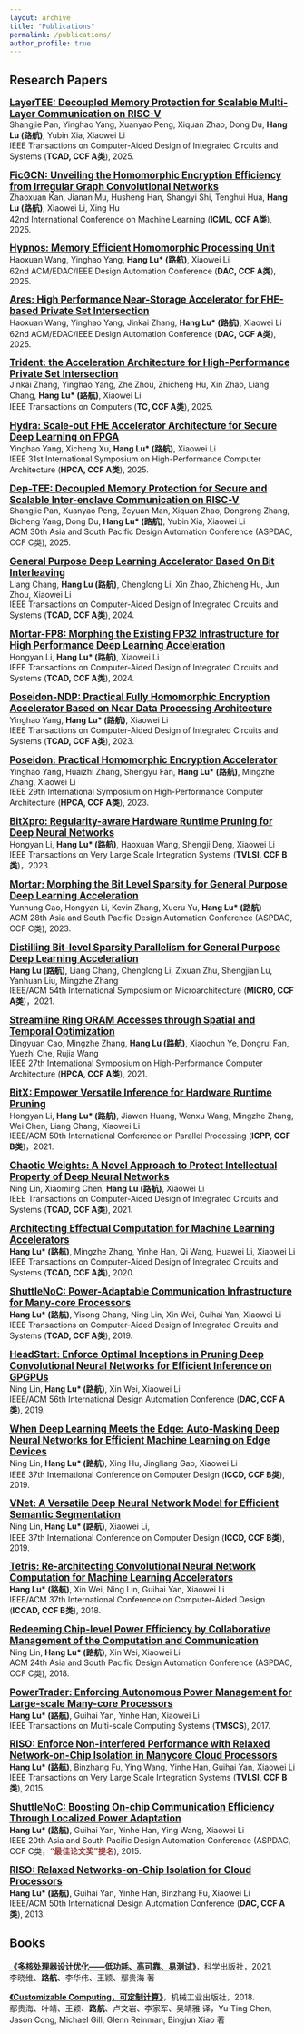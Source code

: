 ```yaml
---
layout: archive
title: "Publications"
permalink: /publications/
author_profile: true
---
```


## Research Papers

[<big>**LayerTEE: Decoupled Memory Protection for Scalable Multi-Layer Communication on RISC-V**</big>](/files/CR.pdf)<br>
Shangjie Pan, Yinghao Yang, Xuanyao Peng, Xiquan Zhao, Dong Du, **Hang Lu (路航)**, Yubin Xia, Xiaowei Li<br>
IEEE Transactions on Computer-Aided Design of Integrated Circuits and Systems (**TCAD, CCF A类**), 2025.

[<big>**FicGCN: Unveiling the Homomorphic Encryption Efficiency from Irregular Graph Convolutional Networks**</big>](/files/CR.pdf)<br>
Zhaoxuan Kan, Jianan Mu, Husheng Han, Shangyi Shi, Tenghui Hua, **Hang Lu (路航)**, Xiaowei Li, Xing Hu<br>
42nd International Conference on Machine Learning (**ICML, CCF A类**), 2025.

[<big>**Hypnos: Memory Efficient Homomorphic Processing Unit**</big>](/files/Hypnos-DAC2025.pdf)<br>
Haoxuan Wang, Yinghao Yang, **Hang Lu\* (路航)**, Xiaowei Li<br>
62nd ACM/EDAC/IEEE Design Automation Conference (**DAC, CCF A类**), 2025.

[<big>**Ares: High Performance Near-Storage Accelerator for FHE-based Private Set Intersection**</big>](/files/Ares-DAC2025.pdf)<br>
Haoxuan Wang, Yinghao Yang, Jinkai Zhang, **Hang Lu\* (路航)**, Xiaowei Li<br>
62nd ACM/EDAC/IEEE Design Automation Conference (**DAC, CCF A类**), 2025.

[<big>**Trident: the Acceleration Architecture for High-Performance Private Set Intersection**</big>](/files/Trident_TC2025.pdf)<br>
Jinkai Zhang, Yinghao Yang, Zhe Zhou, Zhicheng Hu, Xin Zhao, Liang Chang, **Hang Lu\* (路航)**, Xiaowei Li<br>
IEEE Transactions on Computers (**TC, CCF A类**), 2025.

[<big>**Hydra: Scale-out FHE Accelerator Architecture for Secure Deep Learning on FPGA**</big>](/files/Hydra_HPCA2025.pdf)<br>
Yinghao Yang, Xicheng Xu, **Hang Lu\* (路航)**, Xiaowei Li<br>
IEEE 31st International Symposium on High-Performance Computer Architecture (**HPCA, CCF A类**), 2025.

[<big>**Dep-TEE: Decoupled Memory Protection for Secure and Scalable Inter-enclave Communication on RISC-V**</big>](/files/DepTEE-ASPDAC2025.pdf)<br>
Shangjie Pan, Xuanyao Peng, Zeyuan Man, Xiquan Zhao, Dongrong Zhang, Bicheng Yang, Dong Du, **Hang Lu\* (路航)**, Yubin Xia, Xiaowei Li<br>
ACM 30th Asia and South Pacific Design Automation Conference (ASPDAC, CCF C类), 2025.

[<big>**General Purpose Deep Learning Accelerator Based On Bit Interleaving**</big>](/files/bitlet-TCAD24.pdf)<br>
Liang Chang, **Hang Lu (路航)**, Chenglong Li, Xin Zhao, Zhicheng Hu, Jun Zhou, Xiaowei Li<br>
IEEE Transactions on Computer-Aided Design of Integrated Circuits and Systems (**TCAD, CCF A类**), 2024.

[<big>**Mortar-FP8: Morphing the Existing FP32 Infrastructure for High Performance Deep Learning Acceleration**</big>](/files/Mortar-FP8-TCAD24.pdf)<br>
Hongyan Li, **Hang Lu\* (路航)**, Xiaowei Li<br>
IEEE Transactions on Computer-Aided Design of Integrated Circuits and Systems (**TCAD, CCF A类**), 2024.

[<big>**Poseidon-NDP: Practical Fully Homomorphic Encryption Accelerator Based on Near Data Processing Architecture**</big>](/files/Poseidon-NDP-TCAD2023.pdf)<br>
Yinghao Yang, **Hang Lu\* (路航)**, Xiaowei Li<br>
IEEE Transactions on Computer-Aided Design of Integrated Circuits and Systems (**TCAD, CCF A类**), 2023.

[<big>**Poseidon: Practical Homomorphic Encryption Accelerator**</big>](/files/Poseidon-HPCA2023.pdf)<br>
Yinghao Yang, Huaizhi Zhang, Shengyu Fan, **Hang Lu\* (路航)**, Mingzhe Zhang, Xiaowei Li<br>
IEEE 29th International Symposium on High-Performance Computer Architecture (**HPCA, CCF A类**), 2023.

[<big>**BitXpro: Regularity-aware Hardware Runtime Pruning for Deep Neural Networks**</big>](/files/BitXpro-TVLSI23.pdf)<br>
Hongyan Li, **Hang Lu\* (路航)**, Haoxuan Wang, Shengji Deng, Xiaowei Li<br>
IEEE Transactions on Very Large Scale Integration Systems (**TVLSI, CCF B类**)，2023.

[<big>**Mortar: Morphing the Bit Level Sparsity for General Purpose Deep Learning Acceleration**</big>](/files/MORTAR-ASPDAC23.pdf)<br>
Yunhung Gao, Hongyan Li, Kevin Zhang, Xueru Yu, **Hang Lu\* (路航)**<br>
ACM 28th Asia and South Pacific Design Automation Conference (ASPDAC, CCF C类), 2023.

[<big>**Distilling Bit-level Sparsity Parallelism for General Purpose Deep Learning Acceleration**</big>](/files/bitlet-MICRO21.pdf)<br>
**Hang Lu (路航)**, Liang Chang, Chenglong Li, Zixuan Zhu, Shengjian Lu, Yanhuan Liu, Mingzhe Zhang<br>
IEEE/ACM 54th International Symposium on Microarchitecture (**MICRO, CCF A类**)，2021.

[<big>**Streamline Ring ORAM Accesses through Spatial and Temporal Optimization**</big>](/files/Streamline-Ring-HPCA21.pdf)<br>
Dingyuan Cao, Mingzhe Zhang, **Hang Lu (路航)**, Xiaochun Ye, Dongrui Fan, Yuezhi Che, Rujia Wang<br>
IEEE 27th International Symposium on High-Performance Computer Architecture (**HPCA, CCF A类**), 2021.

[<big>**BitX: Empower Versatile Inference for Hardware Runtime Pruning**</big>](/files/bitX-ICPP21.pdf)<br>
Hongyan Li, **Hang Lu\* (路航)**, Jiawen Huang, Wenxu Wang, Mingzhe Zhang, Wei Chen, Liang Chang, Xiaowei Li<br>
IEEE/ACM 50th International Conference on Parallel Processing (**ICPP, CCF B类**)，2021.

[<big>**Chaotic Weights: A Novel Approach to Protect Intellectual Property of Deep Neural Networks**</big>](/files/chaotic-TCAD.pdf)<br>
Ning Lin, Xiaoming Chen, **Hang Lu (路航)**, Xiaowei Li<br>
IEEE Transactions on Computer-Aided Design of Integrated Circuits and Systems (**TCAD, CCF A类**), 2021.

[<big>**Architecting Effectual Computation for Machine Learning Accelerators**</big>](/files/TETRIS-TCAD.pdf)<br>
**Hang Lu\* (路航)**, Mingzhe Zhang, Yinhe Han, Qi Wang, Huawei Li, Xiaowei Li<br>
 IEEE Transactions on Computer-Aided Design of Integrated Circuits and Systems (**TCAD, CCF A类**), 2020.

[<big>**ShuttleNoC: Power-Adaptable Communication Infrastructure for Many-core Processors**</big>](/files/SHUTTLENOC-TCAD.pdf)<br>
**Hang Lu\* (路航)**, Yisong Chang, Ning Lin, Xin Wei, Guihai Yan, Xiaowei Li<br>
IEEE Transactions on Computer-Aided Design of Integrated Circuits and Systems (**TCAD, CCF A类**), 2019.

[<big>**HeadStart: Enforce Optimal Inceptions in Pruning Deep Convolutional Neural Networks for Efficient Inference on GPGPUs**</big>](/files/headstart-DAC19.pdf)<br>
Ning Lin, **Hang Lu\* (路航)**, Xin Wei, Xiaowei Li<br>
IEEE/ACM 56th International Design Automation Conference (**DAC, CCF A类**), 2019.

[<big>**When Deep Learning Meets the Edge: Auto-Masking Deep Neural Networks for Efficient Machine Learning on Edge Devices**</big>](/files/AUTO-MASK-ICCD19.pdf)<br>
Ning Lin, **Hang Lu\* (路航)**, Xing Hu, Jingliang Gao, Xiaowei Li<br>
IEEE 37th International Conference on Computer Design (**ICCD, CCF B类**), 2019.

[<big>**VNet: A Versatile Deep Neural Network Model for Efficient Semantic Segmentation**</big>](/files/VNet-short-ICCD19.pdf)<br>
Ning Lin, **Hang Lu\* (路航)**, Xiaowei Li,<br>
IEEE 37th International Conference on Computer Design (**ICCD, CCF B类**), 2019.

[<big>**Tetris: Re-architecting Convolutional Neural Network Computation for Machine Learning Accelerators**</big>](/files/tetris-ICCAD18.pdf)<br>
**Hang Lu\* (路航)**, Xin Wei, Ning Lin, Guihai Yan, Xiaowei Li<br>
IEEE/ACM 37th International Conference on Computer-Aided Design (**ICCAD, CCF B类**), 2018.

[<big>**Redeeming Chip-level Power Efficiency by Collaborative Management of the Computation and Communication**</big>](/files/cocom-ASPDAC19.pdf)<br>
Ning Lin, **Hang Lu\* (路航)**, Xin Wei, Xiaowei Li<br>
ACM 24th Asia and South Pacific Design Automation Conference (ASPDAC, CCF C类), 2018.

[<big>**PowerTrader: Enforcing Autonomous Power Management for Large-scale Many-core Processors**</big>](/files/powertrader-TMSCS.pdf)<br>
**Hang Lu\* (路航)**, Guihai Yan, Yinhe Han, Xiaowei Li<br>
IEEE Transactions on Multi-scale Computing Systems (**TMSCS**), 2017.

[<big>**RISO: Enforce Non-interfered Performance with Relaxed Network-on-Chip Isolation in Manycore Cloud Processors**</big>](/files/RISO-TVLSI15.pdf)<br>
**Hang Lu\* (路航)**, Binzhang Fu, Ying Wang, Yinhe Han, Guihai Yan, Xiaowei Li<br>
IEEE Transactions on Very Large Scale Integration Systems (**TVLSI, CCF B类**), 2015.

[<big>**ShuttleNoC: Boosting On-chip Communication Efficiency Through Localized Power Adaptation**</big>](/files/shuttlenoc_ASPDAC15.pdf)<br>
**Hang Lu\* (路航)**, Guihai Yan, Yinhe Han, Ying Wang, Xiaowei Li<br>
IEEE 20th Asia and South Pacific Design Automation Conference (ASPDAC, CCF C类，<span style="color:#953734;">**“最佳论文奖”提名**</span>), 2015.

[<big>**RISO: Relaxed Networks-on-Chip Isolation for Cloud Processors**</big>](/files/RISO-DAC13.pdf)<br>
**Hang Lu\* (路航)**, Guihai Yan, Yinhe Han, Binzhang Fu, Xiaowei Li<br>
IEEE/ACM 50th International Design Automation Conference (**DAC, CCF A类**), 2013.

<!--
## Patents

**Allocating threads on a non-rectangular area on a NoC based on predicted traffic of a smallest rectangular area，国际发明专利**，授权国家：美国US9965335B2<br>
**路航**，付斌章，韩银和，李晓维

**Task allocation method, task allocation apparatus, and network-on-chip，国际发明专利**，授权国家：日本JP6094005B2，韩国KR101729596B1，中国CN104156267B<br>
**路航**，付斌章，韩银和，李晓维

**一种权重捏合的卷积神经网络计算方法与系统**，中国，201811214323.5<br>
李晓维，魏鑫，**路航**

**一种卷积神经网络加速器的拆分累加器**，中国，201811214639.4<br>
李晓维，魏鑫，**路航**，

**权重捏合神经网络加速器架构设计**，中国，201811214310.8<br>
李晓维，魏鑫，**路航**
-->
## Books

[**《多核处理器设计优化——低功耗、高可靠、易测试》**](https://item.jd.com/10041688084122.html)，科学出版社，2021.<br>
李晓维、**路航**、李华伟、王颖、鄢贵海 著

[**《Customizable Computing，可定制计算》**](https://item.jd.com/12388764.html)，机械工业出版社，2018.<br>
鄢贵海、叶靖、王颖、**路航**、卢文岩、李家军、吴靖雅 译，Yu-Ting Chen, Jason Cong, Michael Gill, Glenn Reinman, Bingjun Xiao 著